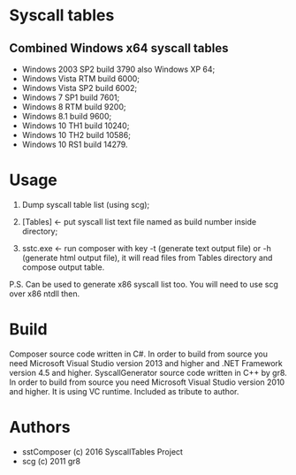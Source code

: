 
# Syscall tables
## Combined Windows x64 syscall tables

+ Windows 2003 SP2 build 3790 also Windows XP 64;
+ Windows Vista RTM build 6000;
+ Windows Vista SP2 build 6002;
+ Windows 7 SP1 build 7601;
+ Windows 8 RTM build 9200;
+ Windows 8.1 build 9600;
+ Windows 10 TH1 build 10240;
+ Windows 10 TH2 build 10586;
+ Windows 10 RS1 build 14279.

# Usage

1) Dump syscall table list (using scg);

2) [Tables] <- put syscall list text file named as build number inside directory;

3) sstc.exe <- run composer with key -t (generate text output file) or -h (generate html output file), it will read files from Tables directory and compose output table.


P.S.
Can be used to generate x86 syscall list too. You will need to use scg over x86 ntdll then.


# Build

Composer source code written in C#. In order to build from source you need Microsoft Visual Studio version 2013 and higher and .NET Framework version 4.5 and higher. SyscallGenerator source code written in C++ by gr8. In order to build from source you need Microsoft Visual Studio version 2010 and higher. It is using VC runtime. Included as tribute to author.

# Authors

+ sstComposer (c) 2016 SyscallTables Project
+ scg (c) 2011 gr8
